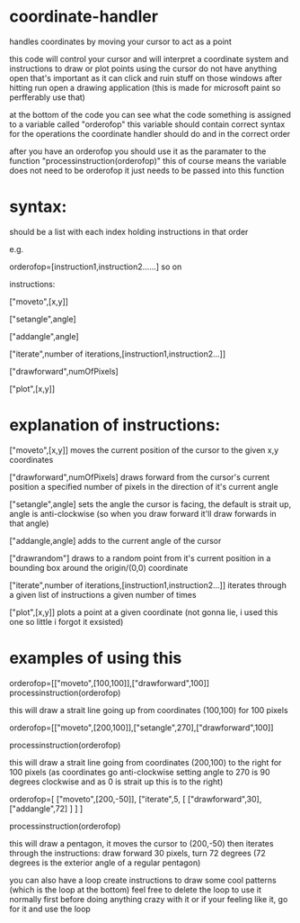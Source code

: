 # coordinate-handler
handles coordinates by moving your cursor to act as a point

this code will control your cursor and will interpret a coordinate system and instructions to draw or plot points using the cursor
do not have anything open that's important as it can click and ruin stuff on those windows
after hitting run open a drawing application (this is made for microsoft paint so perfferably use that)

at the bottom of the code you can see what the code something is assigned to a variable called "orderofop"
this variable should contain correct syntax for the operations the coordinate handler should do and in the correct order

after you have an orderofop you should use it as the paramater to the function "processinstruction(orderofop)"
this of course means the variable does not need to be orderofop it just needs to be passed into this function

# syntax:
should be a list with each index holding instructions in that order

e.g.

orderofop=[instruction1,instruction2......] so on

instructions:

["moveto",[x,y]]

["setangle",angle]

["addangle",angle]

["iterate",number of iterations,[instruction1,instruction2...]]

["drawforward",numOfPixels]

["plot",[x,y]]




# explanation of instructions:

["moveto",[x,y]]
moves the current position of the cursor to the given x,y coordinates

["drawforward",numOfPixels]
draws forward from the cursor's current position a specified number of pixels in the direction of it's current angle

["setangle",angle]
sets the angle the cursor is facing, the default is strait up, angle is anti-clockwise (so when you draw forward it'll draw forwards in that angle)

["addangle,angle]
adds to the current angle of the cursor

["drawrandom"]
draws to a random point from it's current position in a bounding box around the origin/(0,0) coordinate

["iterate",number of iterations,[instruction1,instruction2...]]
iterates through a given list of instructions a given number of times

["plot",[x,y]]
plots a point at a given coordinate (not gonna lie, i used this one so little i forgot it exsisted)




# examples of using this

orderofop=[["moveto",[100,100]],["drawforward",100]]
processinstruction(orderofop)

this will draw a strait line going up from coordinates (100,100) for 100 pixels

orderofop=[["moveto",[200,100]],["setangle",270],["drawforward",100]]

processinstruction(orderofop)

this will draw a strait line going from coordinates (200,100) to the right for 100 pixels (as coordinates go anti-clockwise setting angle to 270 is 90 degrees clockwise and as 0 is strait up this is to the right)

orderofop=[
["moveto",[200,-50]],
["iterate",5,
  [
    ["drawforward",30],
    ["addangle",72]
  ]
]
]

processinstruction(orderofop)

this will draw a pentagon, it moves the cursor to (200,-50) then iterates through the instructions: draw forward 30 pixels, turn 72 degrees (72 degrees is the exterior angle of a regular pentagon)






you can also have a loop create instructions to draw some cool patterns (which is the loop at the bottom)
feel free to delete the loop to use it normally first before doing anything crazy with it or if your feeling like it, go for it and use the loop

